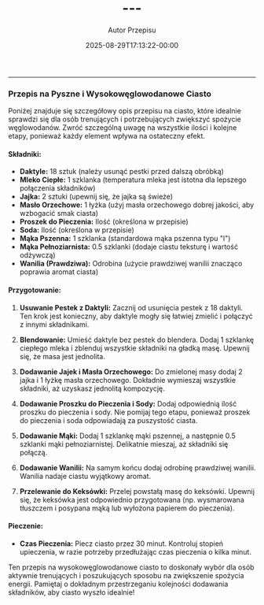 ﻿---
draft: true
title: "---"
author: "Autor Przepisu"
recipe_image: images/recipe-headers/default.avif
date: 2025-08-29T17:13:22-00:00
categories: ["do-kategoryzacji"]
tags: ["draft"]
tagline: "Przepis do sformatowania"
servings: 4
prep_time: 15
cook: true
cook_time: 30
calories: 300
protein: 20
fat: 10
carbohydrate: 25
---
---

### Przepis na Pyszne i Wysokowęglowodanowe Ciasto

Poniżej znajduje się szczegółowy opis przepisu na ciasto, które idealnie sprawdzi się dla osób trenujących i potrzebujących zwiększyć spożycie węglowodanów. Zwróć szczególną uwagę na wszystkie ilości i kolejne etapy, ponieważ każdy element wpływa na ostateczny efekt.

#### Składniki:

*   **Daktyle:** 18 sztuk (należy usunąć pestki przed dalszą obróbką)
*   **Mleko Ciepłe:** 1 szklanka (temperatura mleka jest istotna dla lepszego połączenia składników)
*   **Jajka:** 2 sztuki (upewnij się, że jajka są świeże)
*   **Masło Orzechowe:** 1 łyżka (użyj masła orzechowego dobrej jakości, aby wzbogacić smak ciasta)
*   **Proszek do Pieczenia:** Ilość (określona w przepisie)
*   **Soda:** Ilość (określona w przepisie)
*   **Mąka Pszenna:** 1 szklanka (standardowa mąka pszenna typu "l")
*   **Mąka Pełnoziarnista:** 0.5 szklanki (dodaje ciastu teksturę i wartość odżywczą)
*   **Wanilia (Prawdziwa):** Odrobina (użycie prawdziwej wanilii znacząco poprawia aromat ciasta)

#### Przygotowanie:

1.  **Usuwanie Pestek z Daktyli:** Zacznij od usunięcia pestek z 18 daktyli. Ten krok jest konieczny, aby daktyle mogły się łatwiej zmielić i połączyć z innymi składnikami.

2.  **Blendowanie:** Umieść daktyle bez pestek do blendera. Dodaj 1 szklankę ciepłego mleka i zblenduj wszystkie składniki na gładką masę. Upewnij się, że masa jest jednolita.

3.  **Dodawanie Jajek i Masła Orzechowego:** Do zmielonej masy dodaj 2 jajka i 1 łyżkę masła orzechowego. Dokładnie wymieszaj wszystkie składniki, aż uzyskasz jednolitą kompozycję.

4.  **Dodawanie Proszku do Pieczenia i Sody:** Dodaj odpowiednią ilość proszku do pieczenia i sody. Nie pomijaj tego etapu, ponieważ proszek do pieczenia i soda odpowiadają za puszystość ciasta.

5.  **Dodawanie Mąki:** Dodaj 1 szklankę mąki pszennej, a następnie 0.5 szklanki mąki pełnoziarnistej.  Delikatnie mieszaj, aż składniki się połączą.

6.  **Dodawanie Wanilii:** Na samym końcu dodaj odrobinę prawdziwej wanilii.  Wanilia nadaje ciastu wyjątkowy aromat.

7.  **Przelewanie do Keksówki:** Przelej powstałą masę do keksówki. Upewnij się, że keksówka jest odpowiednio przygotowana (np. wysmarowana tłuszczem i posypana mąką lub wyłożona papierem do pieczenia).

#### Pieczenie:

*   **Czas Pieczenia:** Piecz ciasto przez 30 minut. Kontroluj stopień upieczenia, w razie potrzeby przedłużając czas pieczenia o kilka minut.

Ten przepis na wysokowęglowodanowe ciasto to doskonały wybór dla osób aktywnie trenujących i poszukujących sposobu na zwiększenie spożycia energii. Pamiętaj o dokładnym przestrzeganiu kolejności dodawania składników, aby ciasto wyszło idealnie!

